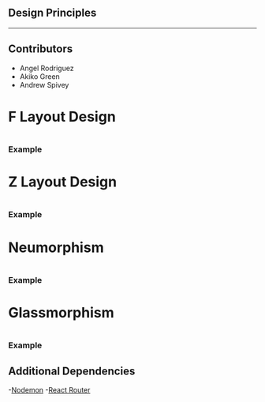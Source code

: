 ## Design Principles
<hr/>

## Contributors
- Angel Rodriguez
- Akiko Green
- Andrew Spivey

<h1>F Layout Design<h1>

<h3>Example<h3>


<h1>Z Layout Design<h1>

<h3>Example<h3>

<h1>Neumorphism<h1>

<h3>Example<h3>

<h1>Glassmorphism<h1>

<h3>Example<h3>


## Additional Dependencies
-[Nodemon](https://nodemon.io/)
-[React Router](https://reactrouter.com/web/guides/quick-start)
